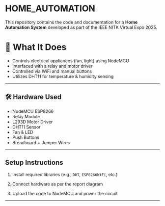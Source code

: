 # HOME_AUTOMATION
This repository contains the code and documentation for a **Home Automation System** developed as part of the IEEE NITK Virtual Expo 2025.
# 🔧 What It Does

- Controls electrical appliances (fan, light) using NodeMCU
- Interfaced with a relay and motor driver
- Controlled via WiFi and manual buttons
- Utilizes DHT11 for temperature & humidity sensing

---

## 🛠️ Hardware Used

- NodeMCU ESP8266
- Relay Module
- L293D Motor Driver
- DHT11 Sensor
- Fan & LED
- Push Buttons
- Breadboard + Jumper Wires

---


##  Setup Instructions

1. Install required libraries (e.g., `DHT`, `ESP8266WiFi`, etc.)

2. Connect hardware as per the report diagram

3. Upload the code to NodeMCU and power the circuit

---

